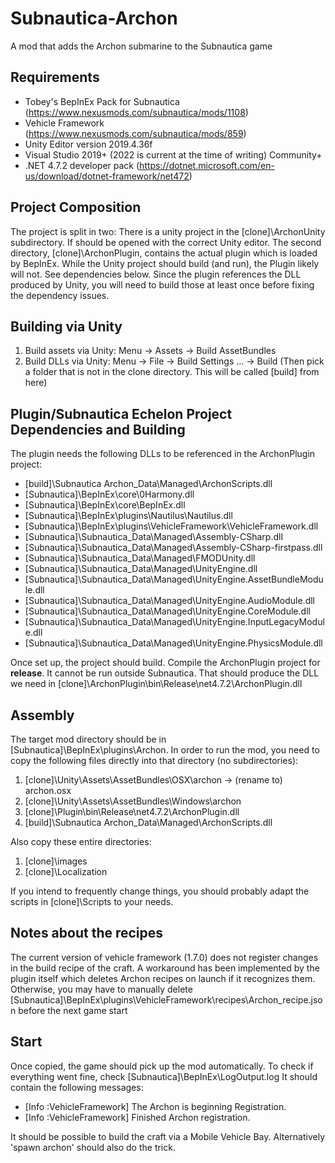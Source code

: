# Subnautica-Archon
A mod that adds the Archon submarine to the Subnautica game

## Requirements
- Tobey's BepInEx Pack for Subnautica (https://www.nexusmods.com/subnautica/mods/1108)
- Vehicle Framework (https://www.nexusmods.com/subnautica/mods/859)
- Unity Editor version 2019.4.36f
- Visual Studio 2019+ (2022 is current at the time of writing) Community+
- .NET 4.7.2 developer pack (https://dotnet.microsoft.com/en-us/download/dotnet-framework/net472)

## Project Composition
The project is split in two: There is a unity project in the [clone]\ArchonUnity subdirectory. If should be opened with the correct Unity editor. The second directory, [clone]\ArchonPlugin, contains the actual plugin which is loaded by BepInEx.
While the Unity project should build (and run), the Plugin likely will not.
See dependencies below. Since the plugin references the DLL produced by Unity, you will need to build those at least once before fixing the dependency issues.

## Building via Unity
1) Build assets via Unity: Menu -> Assets -> Build AssetBundles
2) Build DLLs via Unity: Menu -> File -> Build Settings ... -> Build 
(Then pick a folder that is not in the clone directory.  This will be called [build] from here)

## Plugin/Subnautica Echelon Project Dependencies and Building
The plugin needs the following DLLs to be referenced in the ArchonPlugin project:
- [build]\Subnautica Archon_Data\Managed\ArchonScripts.dll
- [Subnautica]\BepInEx\core\0Harmony.dll
- [Subnautica]\BepInEx\core\BepInEx.dll
- [Subnautica]\BepInEx\plugins\Nautilus\Nautilus.dll
- [Subnautica]\BepInEx\plugins\VehicleFramework\VehicleFramework.dll
- [Subnautica]\Subnautica_Data\Managed\Assembly-CSharp.dll
- [Subnautica]\Subnautica_Data\Managed\Assembly-CSharp-firstpass.dll
- [Subnautica]\Subnautica_Data\Managed\FMODUnity.dll
- [Subnautica]\Subnautica_Data\Managed\UnityEngine.dll
- [Subnautica]\Subnautica_Data\Managed\UnityEngine.AssetBundleModule.dll
- [Subnautica]\Subnautica_Data\Managed\UnityEngine.AudioModule.dll
- [Subnautica]\Subnautica_Data\Managed\UnityEngine.CoreModule.dll
- [Subnautica]\Subnautica_Data\Managed\UnityEngine.InputLegacyModule.dll
- [Subnautica]\Subnautica_Data\Managed\UnityEngine.PhysicsModule.dll

Once set up, the project should build.
Compile the ArchonPlugin project for **release**. It cannot be run outside Subnautica. That should produce the DLL we need in [clone]\ArchonPlugin\bin\Release\net4.7.2\ArchonPlugin.dll

## Assembly
The target mod directory should be in [Subnautica]\BepInEx\plugins\Archon.
In order to run the mod, you need to copy the following files directly into that directory (no subdirectories):
1) [clone]\Unity\Assets\AssetBundles\OSX\archon -> (rename to) archon.osx
2) [clone]\Unity\Assets\AssetBundles\Windows\archon
3) [clone]\Plugin\bin\Release\net4.7.2\ArchonPlugin.dll
4) [build]\Subnautica Archon_Data\Managed\ArchonScripts.dll

Also copy these entire directories:
1) [clone]\images
2) [clone]\Localization

If you intend to frequently change things, you should probably adapt the scripts in [clone]\Scripts to your needs.

## Notes about the recipes
The current version of vehicle framework (1.7.0) does not register changes in the build recipe of the craft.
A workaround has been implemented by the plugin itself which deletes Archon recipes on launch if it recognizes them.
Otherwise, you may have to manually delete [Subnautica]\BepInEx\plugins\VehicleFramework\recipes\Archon_recipe.json before the next game start

## Start
Once copied, the game should pick up the mod automatically. To check if everything went fine, check 
[Subnautica]\BepInEx\LogOutput.log
It should contain the following messages:
- [Info   :VehicleFramework] The Archon is beginning Registration.
- [Info   :VehicleFramework] Finished Archon registration.

It should be possible to build the craft via a Mobile Vehicle Bay. Alternatively 'spawn archon' should also do the trick.


